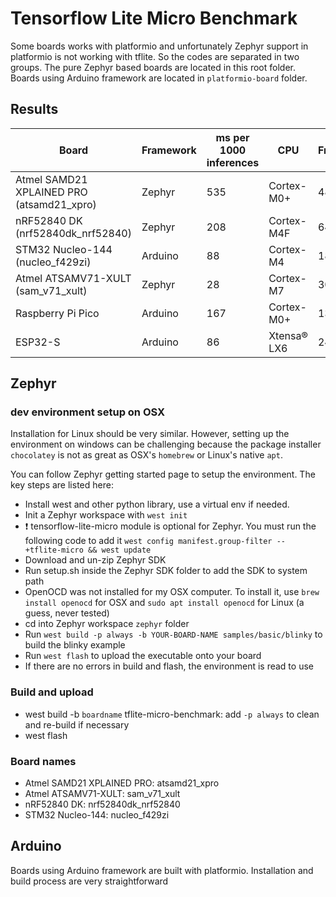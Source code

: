 
# Tensorflow Lite Micro Benchmark 

Some boards works with platformio and unfortunately Zephyr support in platformio is not working with tflite. So the codes are separated in two groups. The pure Zephyr based boards are located in this root folder. Boards using Arduino framework are located in `platformio-board` folder. 


## Results

| Board                                     | Framework | ms per 1000 inferences | CPU         | Frequency | Power |
|-------------------------------------------|-----------|------------------------|-------------|-----------|-------|
| Atmel SAMD21 XPLAINED PRO (atsamd21_xpro) | Zephyr    | 535                    | Cortex-M0+  | 48        | 0.69  |
| nRF52840 DK (nrf52840dk_nrf52840)         | Zephyr    | 208                    | Cortex-M4F  | 64        | 0.13  |
| STM32 Nucleo-144 (nucleo_f429zi)          | Arduino   | 88                     | Cortex-M4   | 180       | 0.79  |
| Atmel ATSAMV71-XULT (sam_v71_xult)        | Zephyr    | 28                     | Cortex-M7   | 300       | 1.21  |
| Raspberry Pi Pico                         | Arduino   | 167                    | Cortex-M0+  | 133       | 0.13  |
| ESP32-S                                   | Arduino   | 86                     | Xtensa® LX6 | 240       | 0.39  |



## Zephyr
### dev environment setup on OSX

Installation for Linux should be very similar. However, setting up the environment on windows can be challenging because the package installer `chocolatey` is not as great as OSX's `homebrew` or Linux's native `apt`.

You can follow Zephyr getting started page to setup the environment. The key steps are listed here:

- Install west and other python library, use a virtual env if needed.
- Init a Zephyr workspace with `west init`
- :exclamation: tensorflow-lite-micro module is optional for Zephyr. You must run the following code to add it
  `west config manifest.group-filter -- +tflite-micro && west update`
- Download and un-zip Zephyr SDK
- Run setup.sh inside the Zephyr SDK folder to add the SDK to system path
- OpenOCD was not installed for my OSX computer. To install it, use `brew install openocd` for OSX and `sudo apt install openocd` for Linux (a guess, never tested)
- cd into Zephyr workspace `zephyr` folder
- Run `west build -p always -b YOUR-BOARD-NAME samples/basic/blinky` to build the blinky example
- Run `west flash` to upload the executable onto your board
- If there are no errors in build and flash, the environment is read to use


### Build and upload
- west build -b `boardname` tflite-micro-benchmark: add `-p always` to clean and re-build if necessary
- west flash

### Board names
- Atmel SAMD21 XPLAINED PRO: atsamd21_xpro
- Atmel ATSAMV71-XULT: sam_v71_xult
- nRF52840 DK: nrf52840dk_nrf52840
- STM32 Nucleo-144: nucleo_f429zi

## Arduino 

Boards using Arduino framework are built with platformio. Installation and build process are very straightforward 
